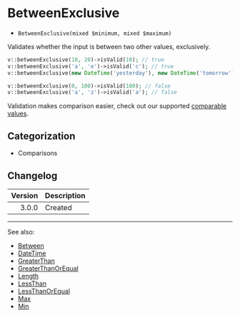 # BetweenExclusive

- `BetweenExclusive(mixed $minimum, mixed $maximum)`

Validates whether the input is between two other values, exclusively.

```php
v::betweenExclusive(10, 20)->isValid(10); // true
v::betweenExclusive('a', 'e')->isValid('c'); // true
v::betweenExclusive(new DateTime('yesterday'), new DateTime('tomorrow'))->isValid(new DateTime('today')); // true

v::betweenExclusive(0, 100)->isValid(100); // false
v::betweenExclusive('a', 'z')->isValid('a'); // false
```

Validation makes comparison easier, check out our supported [comparable values](../08-comparable-values.md).

## Categorization

- Comparisons

## Changelog

| Version | Description                 |
|--------:|-----------------------------|
|   3.0.0 | Created                     |

***
See also:

- [Between](Between.md)
- [DateTime](DateTime.md)
- [GreaterThan](GreaterThan.md)
- [GreaterThanOrEqual](GreaterThanOrEqual.md)
- [Length](Length.md)
- [LessThan](LessThan.md)
- [LessThanOrEqual](LessThanOrEqual.md)
- [Max](Max.md)
- [Min](Min.md)
